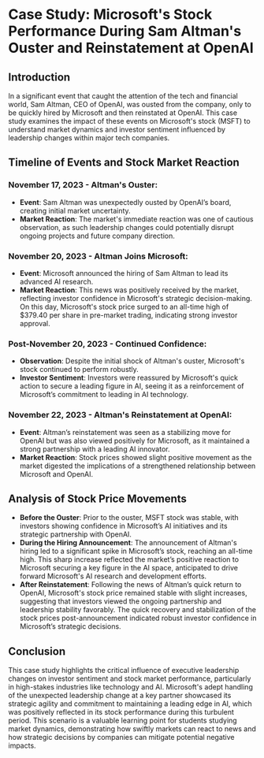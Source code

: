 # Case Study: Microsoft's Stock Performance During Sam Altman's Ouster and Reinstatement at OpenAI

## Introduction
In a significant event that caught the attention of the tech and financial world, Sam Altman, CEO of OpenAI, was ousted from the company, only to be quickly hired by Microsoft and then reinstated at OpenAI. This case study examines the impact of these events on Microsoft's stock (MSFT) to understand market dynamics and investor sentiment influenced by leadership changes within major tech companies.

## Timeline of Events and Stock Market Reaction

### November 17, 2023 - Altman's Ouster:
- **Event**: Sam Altman was unexpectedly ousted by OpenAI’s board, creating initial market uncertainty.
- **Market Reaction**: The market's immediate reaction was one of cautious observation, as such leadership changes could potentially disrupt ongoing projects and future company direction.

### November 20, 2023 - Altman Joins Microsoft:
- **Event**: Microsoft announced the hiring of Sam Altman to lead its advanced AI research. 
- **Market Reaction**: This news was positively received by the market, reflecting investor confidence in Microsoft's strategic decision-making. On this day, Microsoft's stock price surged to an all-time high of $379.40 per share in pre-market trading, indicating strong investor approval.

### Post-November 20, 2023 - Continued Confidence:
- **Observation**: Despite the initial shock of Altman's ouster, Microsoft's stock continued to perform robustly. 
- **Investor Sentiment**: Investors were reassured by Microsoft's quick action to secure a leading figure in AI, seeing it as a reinforcement of Microsoft’s commitment to leading in AI technology.

### November 22, 2023 - Altman's Reinstatement at OpenAI:
- **Event**: Altman’s reinstatement was seen as a stabilizing move for OpenAI but was also viewed positively for Microsoft, as it maintained a strong partnership with a leading AI innovator.
- **Market Reaction**: Stock prices showed slight positive movement as the market digested the implications of a strengthened relationship between Microsoft and OpenAI.

## Analysis of Stock Price Movements
- **Before the Ouster**: Prior to the ouster, MSFT stock was stable, with investors showing confidence in Microsoft’s AI initiatives and its strategic partnership with OpenAI.
- **During the Hiring Announcement**: The announcement of Altman's hiring led to a significant spike in Microsoft’s stock, reaching an all-time high. This sharp increase reflected the market’s positive reaction to Microsoft securing a key figure in the AI space, anticipated to drive forward Microsoft's AI research and development efforts.
- **After Reinstatement**: Following the news of Altman’s quick return to OpenAI, Microsoft's stock price remained stable with slight increases, suggesting that investors viewed the ongoing partnership and leadership stability favorably. The quick recovery and stabilization of the stock prices post-announcement indicated robust investor confidence in Microsoft’s strategic decisions.

## Conclusion
This case study highlights the critical influence of executive leadership changes on investor sentiment and stock market performance, particularly in high-stakes industries like technology and AI. Microsoft's adept handling of the unexpected leadership change at a key partner showcased its strategic agility and commitment to maintaining a leading edge in AI, which was positively reflected in its stock performance during this turbulent period. This scenario is a valuable learning point for students studying market dynamics, demonstrating how swiftly markets can react to news and how strategic decisions by companies can mitigate potential negative impacts.